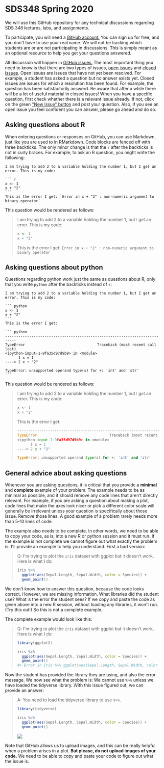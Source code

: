 # SDS348 Spring 2020

We will use this GitHub repository for any technical discussions regarding SDS 348 lectures, labs, and assignments.

To participate, you will need a [GitHub account.](https://github.com/) You can sign up for free, and you don't have to use your real name. We will not be tracking which students are or are not participating in discussions. This is simply meant as an optional resource to help you get your questions answered.

All discussion will happen in [GitHub issues.](https://github.com/clauswilke/SDS348_spring2020/issues) The most important thing you need to know is that there are two types of issues, [open issues](https://github.com/clauswilke/SDS348_spring2020/issues?q=is%3Aopen+is%3Aissue) and [closed issues](https://github.com/clauswilke/SDS348_spring2020/issues?q=is%3Aissue+is%3Aclosed). Open issues are issues that have not yet been resolved. For example, a student has asked a question but no answer exists yet. Closed issues are issues for which a resolution has been found. For example, the question has been satisfactorily answerd. Be aware that after a while there will be a lot of useful material in closed issues! When you have a specific question, first check whether there is a relevant issue already. If not, click on the green ["New Issue" button](https://github.com/clauswilke/SDS348_spring2020/issues/new) and post your question. Also, if you see an open issue you feel confident you can answer, please go ahead and do so.

## Asking questions about R

When entering questions or responses on GitHub, you can use Markdown, just like you are used to in RMarkdown. Code blocks are fenced off with three backticks. The only minor change is that the `r` after the backticks is not in curly braces. For example, to ask an R question, you might write the following:

    I am trying to add 2 to a variable holding the number 1, but I get an error. This is my code:
    
    ``` r
    x <- 1
    x + "2"
    ```
    This is the error I get: `Error in x + "2" : non-numeric argument to binary operator`

This question would be rendered as follows:

> I am trying to add 2 to a variable holding the number 1, but I get an error. This is my code:
>
> ``` r
> x <- 1
> x + "2"
> ```
> This is the error I get: `Error in x + "2" : non-numeric argument to binary operator`


## Asking questions about python

Questions regarding python work just the same as questions about R, only that you write `python` after the backticks instead of `r`: 

    I am trying to add 2 to a variable holding the number 1, but I get an error. This is my code:
    
    ``` python
    x <- 1
    x + "2"
    ```
    This is the error I get:
    
    ``` python
    ---------------------------------------------------------------------------
    TypeError                                 Traceback (most recent call last)
    <ipython-input-1-9fa35d97d9b9> in <module>
          1 x = 1
    ----> 2 x + "2"
    
    TypeError: unsupported operand type(s) for +: 'int' and 'str'
    ```

This question would be rendered as follows:

> I am trying to add 2 to a variable holding the number 1, but I get an error. This is my code:
>
> ``` python
> x <- 1
> x + "2"
> ```
> This is the error I get:
> 
> ``` python
> ---------------------------------------------------------------------------
> TypeError                                 Traceback (most recent call last)
> <ipython-input-1-9fa35d97d9b9> in <module>
>       1 x = 1
> ----> 2 x + "2"
> 
> TypeError: unsupported operand type(s) for +: 'int' and 'str'
> ```

## General advice about asking questions

Whenever you are asking questions, it is critical that you provide a **minimal** and **complete** example of your problem. The example needs to be as minimal as possible, and it should remove any code lines that aren't directly relevant. For example, if you are asking a question about making a plot, code lines that make the axes look nicer or pick a different color scale will generally be irrelevant unless your question is specifically about those issue. Remove those lines. A good example of a problem rarely needs more than 5-10 lines of code.

The example also needs to be complete. In other words, we need to be able to copy your code, as is, into a new R or python session and it must run. If the example is not complete we cannot figure out what exactly the problem is. I'll provide an example to help you understand. First a bad version:

> Q: I'm trying to plot the `iris` dataset with ggplot but it doesn't work. Here is what I do:
> ``` r
> iris %>%
>   ggplot(aes(Sepal.Length, Sepal.Width, color = Species)) +
>   geom_point()
> ```

We don't know how to answer this question, because the code looks correct. However, we are missing information. What libraries did the student use? What is the error the student sees? If we copy and paste the code as given above into a new R session, without loading any libraries, it won't run. (Try this out!) So this is not a complete example.

The complete example would look like this:

> Q: I'm trying to plot the `iris` dataset with ggplot but it doesn't work. Here is what I do:
> ``` r
> library(ggplot2)
> 
> iris %>%
>   ggplot(aes(Sepal.Length, Sepal.Width, color = Species)) +
>   geom_point()
> #> Error in iris %>% ggplot(aes(Sepal.Length, Sepal.Width, color = Species)): could not find function "%>%"
> ```

Now the student has provided the library they are using, and also the error message. We now see what the problem is: We cannot use `%>%` unless we have loaded the tidyverse library. With this issue figured out, we can provide an answer:

> A: You need to load the tidyverse library to use `%>%`.
> ``` r
> library(tidyverse)
> 
> iris %>%
>   ggplot(aes(Sepal.Length, Sepal.Width, color = Species)) +
>   geom_point()
> ```
> 
> ![](https://i.imgur.com/rP874U5.png)

Note that GitHub allows us to upload images, and this can be really helpful when a problem arises in a plot. **But please, do not upload images of your code.** We need to be able to copy and paste your code to figure out what the issue is.
